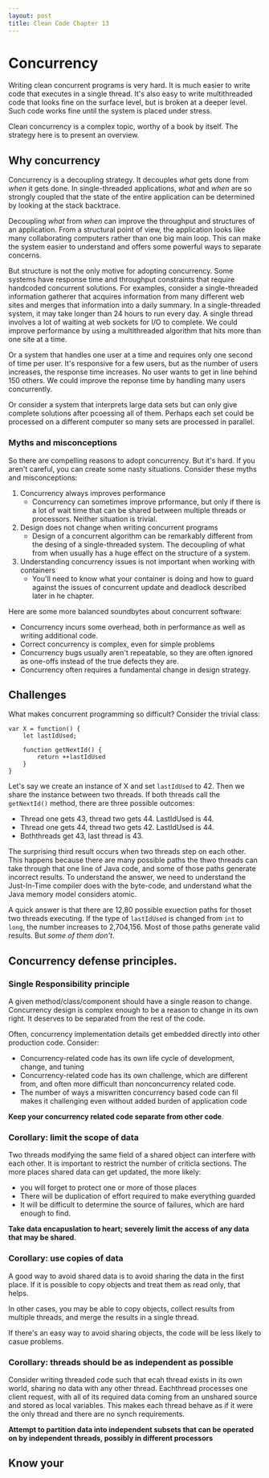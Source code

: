 ```yaml
---
layout: post
title: Clean Code Chapter 13
---
```


# Concurrency

Writing clean concurrent programs is very hard. It is much easier to write code that executes in a single thread. It's also easy to write multithreaded code that looks fine on the surface level, but is broken at a deeper level. Such code works fine until the system is placed under stress. 

Clean concurrency is a complex topic, worthy of a book by itself. The strategy here is to present an overview. 

## Why concurrency 

Concurrency is a decoupling strategy. It decouples *what* gets done from *when* it gets done. In single-threaded applications, *what* and *when* are so strongly coupled that the state of the entire application can be determined by looking at the stack backtrace. 

Decoupling *what* from *when* can improve the throughput and structures of an application. From a structural point of view, the application looks like many collaborating computers rather than one big main loop. This can make the system easier to understand and offers some powerful ways to separate concerns. 

But structure is not the only motive for adopting concurrency. Some systems have response time and throughput constraints that require handcoded concurrent solutions. For examples, consider a single-threaded information gatherer that acquires information from many different web sites and merges that information into a daily summary. In a single-threaded system, it may take longer than 24 hours to run every day. A single thread involves a lot of waiting at web sockets for I/O to complete. We could improve performance by using a multithreaded algorithm that hits more than one site at a time. 

Or a system that handles one user at a time and requires only one second of time per user. It's responsive for a few users, but as the number of users increases, the response time increases. No user wants to get in line behind 150 others. We could improve the reponse time by handling many users concurrently. 

Or consider a system that interprets large data sets but can only give complete solutions after pcoessing all of them. Perhaps each set could be processed on a different computer so many sets are processed in parallel. 

### Myths and misconceptions 

So there are compelling reasons to adopt concurrency. But it's hard. If you aren't careful, you can create some nasty situations. Consider these myths and misconceptions: 

1. Concurrency always improves performance 
    - Concurrency can sometimes improve prformance, but only if there is a lot of wait time that can be shared between multiple threads or processors. Neither situation is trivial. 
2. Design does not change when writing concurrent programs 
    - Design of a concurrent algorithm can be remarkably different from the desing of a single-threaded system. The decoupling of what from when usually has a huge effect on the structure of a system. 
3. Understanding concurrency issues is not important when working with containers 
    - You'll need to know what your container is doing and how to guard against the issues of concurrent update and deadlock described later in he chapter. 

Here are some more balanced soundbytes about concurrent software: 

* Concurrency incurs some overhead, both in performance as well as writing additional code. 
* Correct concurrency is complex, even for simple problems 
* Concurrency bugs usually aren't repeatable, so they are often ignored as one-offs instead of the true defects they are. 
* Concurrency often requires a fundamental change in design strategy. 

## Challenges 

What makes concurrent programming so difficult? Consider the trivial class: 

```
var X = function() {
    let lastIdUsed;

    function getNextId() {
        return ++lastIdUsed
    }
}
```

Let's say we create an instance of X and set `lastIdUsed` to 42. Then we share the instance between two threads. If both threads call the `getNextId()` method, there are three possible outcomes: 

* Thread one gets 43, thread two gets 44. LastIdUsed is 44. 
* Thread one gets 44, thread two gets 42. LastIdUsed is 44. 
* Boththreads get 43, last thread is 43. 

The surprising third result occurs when two threads step on each other. This happens because there are many possible paths the thwo threads can take through that one line of Java code, and some of those paths generate incorrect results. To understand the answer, we need to understand the Just-In-Time compiler does with the byte-code, and understand what the Java memory model considers atomic. 

A quick answer is that there are 12,80 possible exuection paths for thoset two threads executing. If the type of `lastIdUsed` is changed from `int` to `long`, the number increases to 2,704,156. Most of those paths generate valid results. But *some of them don't*. 

## Concurrency defense principles. 

### Single Responsibility principle

A given method/class/component should have a single reason to change. Concurrency design is complex enough to be a reason to change in its own right. It deserves to be separated from the rest of the code. 

Often, concurrency implementation details get embedded directly into other production code. Consider: 

* Concurrency-related code has its own life cycle of development, change, and tuning
* Concurrency-related code has its own challenge, which are different from, and often more difficult than nonconcurrency related code. 
* The number of ways a miswritten concurrency based code can fil makes it challenging even without added burden of application code

**Keep your concurrency related code separate from other code**. 

### Corollary: limit the scope of data

Two threads modifying the same field of a shared object can interfere with each other. It is important to restrict the number of criticla sections. The more places shared data can get updated, the more likely: 

* you will forget to protect one or more of those places 
* There will be duplication of effort required to make everything guarded
* It will be difficult to determine the source of failures, which are hard enough to find. 

**Take data encapuslation to heart; severely limit the access of any data that may be shared**. 

### Corollary: use copies of data

A good way to avoid shared data is to avoid sharing the data in the first place. If it is possible to copy objects and treat them as read only, that helps. 

In other cases, you may be able to copy objects, collect results from multiple threads, and merge the results in a single thread. 

If there's an easy way to avoid sharing objects, the code will be less likely to casue problems. 

### Corollary: threads should be as independent as possible

Consider writing threaded code such that ecah thread exists in its own world, sharing no data with any other thread. Eachthread processes one client request, with all of its required data coming from an unshared source and stored as local variables. This makes each thread behave as if it were the only thread and there are no synch requirements. 

**Attempt to partition data into independent subsets that can be operated on by independent threads, possibly in different processors**

## Know your
